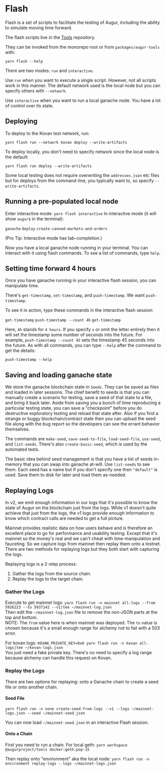 Flash
=====
Flash is a set of scripts to facilitate the testing of Augur, including the ability to simulate moving time forward.

The flash scripts live in the [Tools](https://github.com/AugurProject/augur-tools) repository.

They can be invoked from the monorepo root or from `packages/augur-tools` with:

`yarn flash --help`

There are two modes: `run` and `interactive`.

Use `run` when you want to execute a single script. However, not all scripts work in this manner.
The default network used is the local node but you can specify others with `--network`.

Use `interactive` when you want to run a local ganache node. You have a lot of control over its state.

Deploying
---------
To deploy to the Kovan test network, run:

`yarn flash run --network kovan deploy --write-artifacts`

To deploy locally, you don't need to specify network since the local node is the default:

`yarn flash run deploy --write-artifacts`

Some local testing does not require overwriting the `addresses.json` etc files but for deploys from the command-line,
you typically want to, so specify `--write-artifacts`.

Running a pre-populated local node
----------------------------------
Enter interactive mode: `yarn flash interactive`
In interactive mode (it will show `augur$` in the terminal):

`ganache`
`deploy`
`create-canned-markets-and-orders`

(Pro Tip: Interactive mode has tab-completion.)

Now you have a local ganache node running in your terminal. You can interact with it using flash commands. To see a
list of commands, type `help`.

Setting time forward 4 hours
----------------------------
Once you have ganache running in your interactive flash session, you can manipulate time.

There's `get-timestamp`, `set-timestamp`, and `push-timestamp`. We want `push-timestamp`.

To see it in action, type these commands in the interactive flash session:

`get-timestamp`
`push-timestamp --count 4h`
`get-timestamp`

Here, `4h` stands for `4 hours`. If you specify `s` or omit the letter entirely then it will set the timestamp some
number of seconds into the future. For example, `push-timestamp --count 45` sets the timestamp 45 seconds into the
future. As with all commands, you can type `--help` after the command to get the details:

`push-timestamp --help`

Saving and loading ganache state
--------------------------------
We store the ganache blockchain state in `Seeds`. They can be saved as files and loaded in later sessions. The chief
benefit to seeds is that you can manually create a scenario for testing, save a seed of that state to a file, and bring
it back later. Aside from saving you a bunch of time reproducing a particular testing state, you can save a "checkpoint"
before you do destructive exploratory testing and reload that state after. Also if you find a strange or buggy
blockchain/contract state then you can upload the seed file along with the bug report so the developers can see the
errant behavior themselves.

The commands are `make-seed`, `save-seed-to-file`, `load-seed-file`, `use-seed`, and `list-seeds`.
There's also `create-basic-seed`, which is used by the automated tests.

The basic idea behind seed management is that you have a list of seeds in-memory that you can swap into ganache at-will.
Use `list-seeds` to see them. Each seed has a name but if you don't specify one then `"default"` is used. Save them to
disk for later and load them as-needed.

Replaying Logs
--------------
In v2, we emit enough information in our logs that it's possible to know the state of Augur on the blockchain just from
the logs. While v1 doesn't quite achieve that just from the logs, the v1 logs provide enough information to know which
contract calls are needed to get a full picture.

Mainnet provides realistic data on how users behave and is therefore an excellent place to go for performance and
usability testing. Except that it's mainnet so the money's real and we can't cheat with time-manipulation and fauceting.
So we capture logs from mainnet then replay them onto a testnet. There are two methods for replaying logs but they both
start with capturing the logs.

Replaying logs is a 2-step process:
1. Gather the logs from the source chain.
2. Replay the logs to the target chain.

### Gather the Logs

Execute to get mainnet logs: `yarn flash run -n mainnet all-logs --from 5926223 --to 5937142 --v1|tee ~/mainnet-log.json`<br>
Then edit the `~/mainnet-log.json` file to remove the non-JSON parts at the top and bottom.<br>
NOTE: The `from` value here is when mainnet was deployed. The `to` value is chosen because it's a small enough range for
alchemy not to fail with a 503 error.

For kovan logs: `KOVAN_PRIVATE_KEY=0x0 yarn flash run -n kovan all-logs|tee ~/kovan-logs.json`<br>
You just need a fake private key. There's no need to specify a log range because alchemy can handle this request on
Kovan.

### Replay the Logs

There are two options for replaying: onto a Ganache chain to create a seed file or onto another chain.

#### Seed File

`yarn flash run -n none create-seed-from-logs --v1 --logs ~/mainnet-logs.json --seed ~/mainnet-seed.json`

You can now load `~/mainnet-seed.json` in an interactive Flash session.

#### Onto a Chain

First you need to run a chain. For local geth:
`yarn workspace @augurproject/tools docker:geth:pop-15`

Then replay onto "environment" aka the local node:
`yarn flash run -n environment replay-logs --logs ~/mainnet-logs.json`